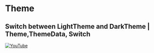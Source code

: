 # Theme
## Switch between LightTheme and DarkTheme | Theme,ThemeData, Switch


[![YouTube](https://img.youtube.com/vi/k_G06JIAsT8/0.jpg)](https://youtu.be/k_G06JIAsT8 "Switch between LightTheme and DarkTheme | Theme, ThemeData, Switch")

